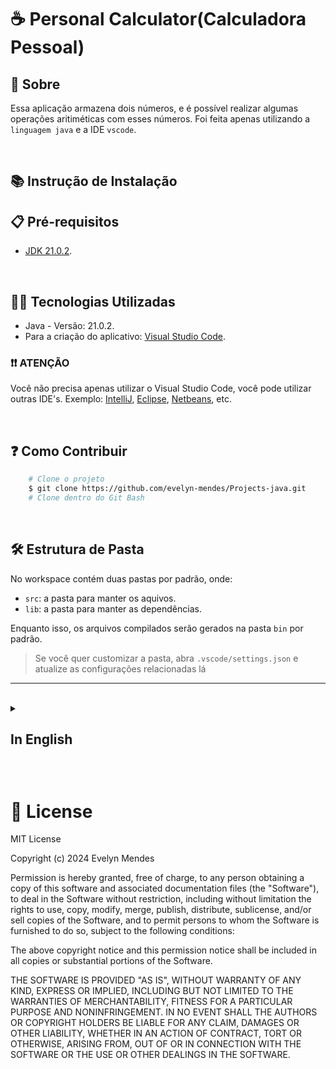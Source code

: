 # ☕ Personal Calculator(Calculadora Pessoal)

## 📖 Sobre
Essa aplicação armazena dois números, e é possível realizar algumas operações aritiméticas com esses números. Foi feita apenas utilizando a `linguagem java` e a IDE `vscode`.

<br>

## 📚 Instrução de Instalação

## 📋 Pré-requisitos
- [JDK 21.0.2](https://www.oracle.com/java/technologies/javase/jdk21-archive-downloads.html).

<br>

## 👩‍💻 Tecnologias Utilizadas
- Java - Versão: 21.0.2.
- Para a criação do aplicativo: [Visual Studio Code](https://code.visualstudio.com/).

### ❗❗ ATENÇÃO
Você não precisa apenas utilizar o Visual Studio Code, você pode utilizar outras IDE's. Exemplo: [IntelliJ](https://lp.jetbrains.com/intellij-idea-features-promo/?source=google&medium=cpc&campaign=AMER_en_BR_IDEA_Branded&term=intellij&content=693349187724&gad_source=1&gclid=Cj0KCQjw-ai0BhDPARIsAB6hmP673F8TA-JX7HkziM3Bx9X35teYxXtzL45KqeaU1BCZYotVjb4yVGYaAr8sEALw_wcB), [Eclipse](https://www.eclipse.org/downloads/), [Netbeans](https://netbeans.apache.org/front/main/download/nb22/), etc.

<br>

## ❓ Como Contribuir

``` bash
    # Clone o projeto
    $ git clone https://github.com/evelyn-mendes/Projects-java.git
    # Clone dentro do Git Bash
```

<br>


## 🛠 Estrutura de Pasta

No workspace contém duas pastas por padrão, onde:

- `src`: a pasta para manter os aquivos.
- `lib`: a pasta para manter as dependências.

Enquanto isso, os arquivos compilados serão gerados na pasta `bin` por padrão.

> Se você quer customizar a pasta, abra `.vscode/settings.json` e atualize as configurações relacionadas lá

<hr>

<br>


<details>
    <summary>
        <h2>
            In English
        <h2>
    </summary>

## 📖 About

This application stores two numbers, and with them you can perform some arithmetic operations. It was made using the `java language` and the `vscode` IDE.

<br>

## 📚 Installation Instruction

## 📋 Prerequisites

- [JDK 21.0.2](https://www.oracle.com/java/technologies/javase/jdk21-archive-downloads.html).

<br>

## 👩‍💻 Technologies Used
- Java - Version: 21.0.2.

### ❗❗ ATTENTION
You don't just have to use Visual Studio Code, you can use others IDE's. Example: [IntelliJ](https://lp.jetbrains.com/intellij-idea-features-promo/?source=google&medium=cpc&campaign=AMER_en_BR_IDEA_Branded&term=intellij&content=693349187724&gad_source=1&gclid=Cj0KCQjw-ai0BhDPARIsAB6hmP673F8TA-JX7HkziM3Bx9X35teYxXtzL45KqeaU1BCZYotVjb4yVGYaAr8sEALw_wcB), [Eclipse](https://www.eclipse.org/downloads/), [Netbeans](https://netbeans.apache.org/front/main/download/nb22/), etc.

<br>

## ❓ How Contribute
``` bash
    # Clone the project
    $ git clone https://github.com/evelyn-mendes/Projects-java.git
    # Clone inside the Git Bash
```

<br>

## 🛠 Folder Structure

The worspace contains two folders by default, where:

- `src`: the folder to maintain sources.
- `lib`: the folder to maintain dependencies.

Meanwhile, the compiled output files will be generated in the `bin` folder by default.

> If you want to customize the folder, open `.vscode/settings.json` and update the related settings there.

</details>

<br>

# 📝 License
MIT License

Copyright (c) 2024 Evelyn Mendes

Permission is hereby granted, free of charge, to any person obtaining a copy
of this software and associated documentation files (the "Software"), to deal
in the Software without restriction, including without limitation the rights
to use, copy, modify, merge, publish, distribute, sublicense, and/or sell
copies of the Software, and to permit persons to whom the Software is
furnished to do so, subject to the following conditions:

The above copyright notice and this permission notice shall be included in all
copies or substantial portions of the Software.

THE SOFTWARE IS PROVIDED "AS IS", WITHOUT WARRANTY OF ANY KIND, EXPRESS OR
IMPLIED, INCLUDING BUT NOT LIMITED TO THE WARRANTIES OF MERCHANTABILITY,
FITNESS FOR A PARTICULAR PURPOSE AND NONINFRINGEMENT. IN NO EVENT SHALL THE
AUTHORS OR COPYRIGHT HOLDERS BE LIABLE FOR ANY CLAIM, DAMAGES OR OTHER
LIABILITY, WHETHER IN AN ACTION OF CONTRACT, TORT OR OTHERWISE, ARISING FROM,
OUT OF OR IN CONNECTION WITH THE SOFTWARE OR THE USE OR OTHER DEALINGS IN THE
SOFTWARE.
